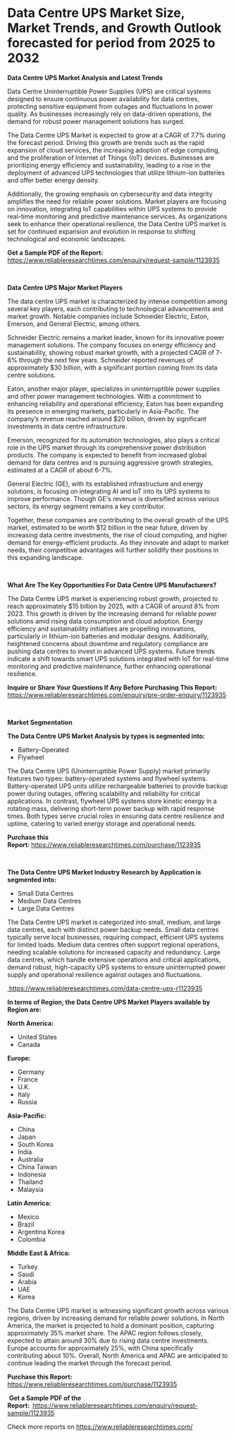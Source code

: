 <p><h1>Data Centre UPS Market Size, Market Trends, and Growth Outlook forecasted for period from 2025 to 2032</h1></p><p><strong>Data Centre UPS Market Analysis and Latest Trends</strong></p>
<p><p>Data Centre Uninterruptible Power Supplies (UPS) are critical systems designed to ensure continuous power availability for data centres, protecting sensitive equipment from outages and fluctuations in power quality. As businesses increasingly rely on data-driven operations, the demand for robust power management solutions has surged.</p><p>The Data Centre UPS Market is expected to grow at a CAGR of 7.7% during the forecast period. Driving this growth are trends such as the rapid expansion of cloud services, the increasing adoption of edge computing, and the proliferation of Internet of Things (IoT) devices. Businesses are prioritizing energy efficiency and sustainability, leading to a rise in the deployment of advanced UPS technologies that utilize lithium-ion batteries and offer better energy density.</p><p>Additionally, the growing emphasis on cybersecurity and data integrity amplifies the need for reliable power solutions. Market players are focusing on innovation, integrating IoT capabilities within UPS systems to provide real-time monitoring and predictive maintenance services. As organizations seek to enhance their operational resilience, the Data Centre UPS market is set for continued expansion and evolution in response to shifting technological and economic landscapes.</p></p>
<p><strong>Get a Sample PDF of the Report:&nbsp;</strong> <a href="https://www.reliableresearchtimes.com/enquiry/request-sample/1123935?utm_campaign=2133&utm_medium=2&utm_source=Github&utm_content=ia&utm_term=10022025&utm_id=data-centre-ups">https://www.reliableresearchtimes.com/enquiry/request-sample/1123935</a></p>
<p>&nbsp;</p>
<p><strong>Data Centre UPS Major Market Players</strong></p>
<p><p>The data centre UPS market is characterized by intense competition among several key players, each contributing to technological advancements and market growth. Notable companies include Schneider Electric, Eaton, Emerson, and General Electric, among others.</p><p>Schneider Electric remains a market leader, known for its innovative power management solutions. The company focuses on energy efficiency and sustainability, showing robust market growth, with a projected CAGR of 7-8% through the next few years. Schneider reported revenues of approximately $30 billion, with a significant portion coming from its data centre solutions.</p><p>Eaton, another major player, specializes in uninterruptible power supplies and other power management technologies. With a commitment to enhancing reliability and operational efficiency, Eaton has been expanding its presence in emerging markets, particularly in Asia-Pacific. The company’s revenue reached around $20 billion, driven by significant investments in data centre infrastructure.</p><p>Emerson, recognized for its automation technologies, also plays a critical role in the UPS market through its comprehensive power distribution products. The company is expected to benefit from increased global demand for data centres and is pursuing aggressive growth strategies, estimated at a CAGR of about 6-7%.</p><p>General Electric (GE), with its established infrastructure and energy solutions, is focusing on integrating AI and IoT into its UPS systems to improve performance. Though GE's revenue is diversified across various sectors, its energy segment remains a key contributor.</p><p>Together, these companies are contributing to the overall growth of the UPS market, estimated to be worth $12 billion in the near future, driven by increasing data centre investments, the rise of cloud computing, and higher demand for energy-efficient products. As they innovate and adapt to market needs, their competitive advantages will further solidify their positions in this expanding landscape.</p></p>
<p>&nbsp;</p>
<p><strong>What Are The Key Opportunities For Data Centre UPS Manufacturers?</strong></p>
<p><p>The Data Centre UPS market is experiencing robust growth, projected to reach approximately $15 billion by 2025, with a CAGR of around 8% from 2023. This growth is driven by the increasing demand for reliable power solutions amid rising data consumption and cloud adoption. Energy efficiency and sustainability initiatives are propelling innovations, particularly in lithium-ion batteries and modular designs. Additionally, heightened concerns about downtime and regulatory compliance are pushing data centres to invest in advanced UPS systems. Future trends indicate a shift towards smart UPS solutions integrated with IoT for real-time monitoring and predictive maintenance, further enhancing operational resilience.</p></p>
<p><strong>Inquire or Share Your Questions If Any Before Purchasing This Report:</strong> <a href="https://www.reliableresearchtimes.com/enquiry/pre-order-enquiry/1123935?utm_campaign=2133&utm_medium=2&utm_source=Github&utm_content=ia&utm_term=10022025&utm_id=data-centre-ups">https://www.reliableresearchtimes.com/enquiry/pre-order-enquiry/1123935</a></p>
<p>&nbsp;</p>
<p><strong>Market Segmentation</strong></p>
<p><strong>The Data Centre UPS Market Analysis by types is segmented into:</strong></p>
<p><ul><li>Battery-Operated</li><li>Flywheel</li></ul></p>
<p><p>The Data Centre UPS (Uninterruptible Power Supply) market primarily features two types: battery-operated systems and flywheel systems. Battery-operated UPS units utilize rechargeable batteries to provide backup power during outages, offering scalability and reliability for critical applications. In contrast, flywheel UPS systems store kinetic energy in a rotating mass, delivering short-term power backup with rapid response times. Both types serve crucial roles in ensuring data centre resilience and uptime, catering to varied energy storage and operational needs.</p></p>
<p><strong>Purchase this Report:&nbsp;</strong><a href="https://www.reliableresearchtimes.com/purchase/1123935?utm_campaign=2133&utm_medium=2&utm_source=Github&utm_content=ia&utm_term=10022025&utm_id=data-centre-ups">https://www.reliableresearchtimes.com/purchase/1123935</a></p>
<p>&nbsp;</p>
<p><strong>The Data Centre UPS Market Industry Research by Application is segmented into:</strong></p>
<p><ul><li>Small Data Centres</li><li>Medium Data Centres</li><li>Large Data Centres</li></ul></p>
<p><p>The Data Centre UPS market is categorized into small, medium, and large data centres, each with distinct power backup needs. Small data centres typically serve local businesses, requiring compact, efficient UPS systems for limited loads. Medium data centres often support regional operations, needing scalable solutions for increased capacity and redundancy. Large data centres, which handle extensive operations and critical applications, demand robust, high-capacity UPS systems to ensure uninterrupted power supply and operational resilience against outages and fluctuations.</p></p>
<p><a href="https://www.reliableresearchtimes.com/data-centre-ups-r1123935?utm_campaign=2133&utm_medium=2&utm_source=Github&utm_content=ia&utm_term=10022025&utm_id=data-centre-ups">&nbsp;https://www.reliableresearchtimes.com/data-centre-ups-r1123935</a></p>
<p><strong>In terms of Region, the Data Centre UPS Market Players available by Region are:</strong></p>
<p>
    <p> <strong> North America: </strong>
        <ul>
            <li>United States</li>
            <li>Canada</li>
        </ul>
        </p> 
    <p> <strong> Europe: </strong>
        <ul>
            <li>Germany</li>
            <li>France</li>
            <li>U.K.</li>
            <li>Italy</li>
            <li>Russia</li>
        </ul>
        </p> 
    <p> <strong> Asia-Pacific: </strong>
        <ul>
            <li>China</li>
            <li>Japan</li>
            <li>South Korea</li>
            <li>India</li>
            <li>Australia</li>
            <li>China Taiwan</li>
            <li>Indonesia</li>
            <li>Thailand</li>
            <li>Malaysia</li>
        </ul>
        </p> 
    <p> <strong> Latin America: </strong>
        <ul>
            <li>Mexico</li>
            <li>Brazil</li>
            <li>Argentina Korea</li>
            <li>Colombia</li>
        </ul>
        </p> 
    <p> <strong> Middle East & Africa: </strong>
        <ul>
            <li>Turkey</li>
            <li>Saudi</li>
            <li>Arabia</li>
            <li>UAE</li>
            <li>Korea</li>
        </ul>
    </p>
    </p>
<p><p>The Data Centre UPS market is witnessing significant growth across various regions, driven by increasing demand for reliable power solutions. In North America, the market is projected to hold a dominant position, capturing approximately 35% market share. The APAC region follows closely, expected to attain around 30% due to rising data centre investments. Europe accounts for approximately 25%, with China specifically contributing about 10%. Overall, North America and APAC are anticipated to continue leading the market through the forecast period.</p></p>
<p><strong>Purchase this Report: </strong><a href="https://www.reliableresearchtimes.com/purchase/1123935?utm_campaign=2133&utm_medium=2&utm_source=Github&utm_content=ia&utm_term=10022025&utm_id=data-centre-ups">https://www.reliableresearchtimes.com/purchase/1123935</a></p>
<p>&nbsp;<strong>Get a Sample PDF of the Report:&nbsp;&nbsp;</strong><a href="https://www.reliableresearchtimes.com/enquiry/request-sample/1123935?utm_campaign=2133&utm_medium=2&utm_source=Github&utm_content=ia&utm_term=10022025&utm_id=data-centre-ups">https://www.reliableresearchtimes.com/enquiry/request-sample/1123935</a></p>
<p><strong></strong></p>
<p>Check more reports on <a href="https://www.reliableresearchtimes.com/?utm_campaign=2133&utm_medium=2&utm_source=Github&utm_content=ia&utm_term=10022025&utm_id=data-centre-ups">https://www.reliableresearchtimes.com/</a></p>
